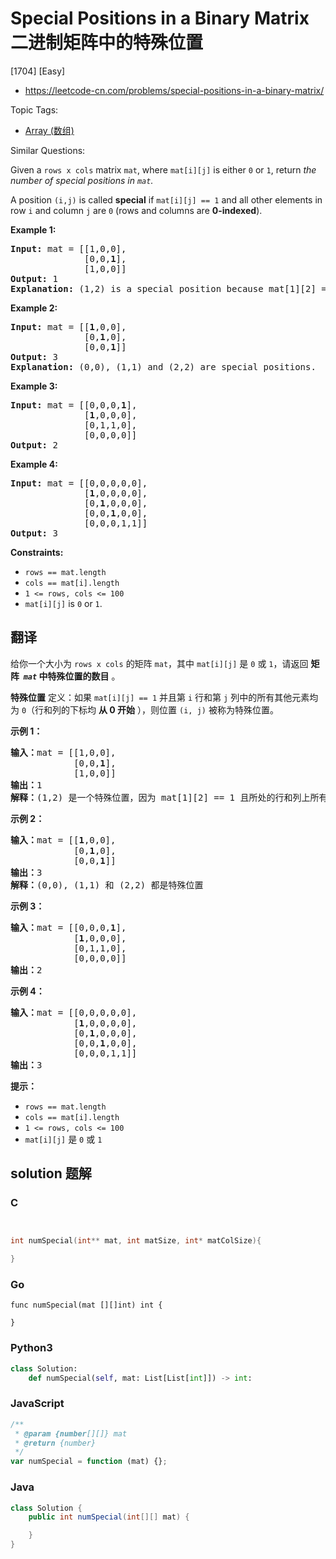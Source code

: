 # Special Positions in a Binary Matrix 二进制矩阵中的特殊位置

[1704] [Easy]

- https://leetcode-cn.com/problems/special-positions-in-a-binary-matrix/

Topic Tags:

- [Array (数组)](https://leetcode-cn.com/tag/array/)

Similar Questions:

Given a `rows x cols` matrix `mat`, where `mat[i][j]` is either `0` or `1`, return _the number of special positions in `mat`._

A position `(i,j)` is called **special** if `mat[i][j] == 1` and all other elements in row `i` and column `j` are `0` (rows and columns are **0-indexed**).

**Example 1:**

<pre><strong>Input:</strong> mat = [[1,0,0],
&nbsp;             [0,0,<strong>1</strong>],
&nbsp;             [1,0,0]]
<strong>Output:</strong> 1
<strong>Explanation:</strong> (1,2) is a special position because mat[1][2] == 1 and all other elements in row 1 and column 2 are 0.
</pre>

**Example 2:**

<pre><strong>Input:</strong> mat = [[<strong>1</strong>,0,0],
&nbsp;             [0,<strong>1</strong>,0],
&nbsp;             [0,0,<strong>1</strong>]]
<strong>Output:</strong> 3
<strong>Explanation:</strong> (0,0), (1,1) and (2,2) are special positions. 
</pre>

**Example 3:**

<pre><strong>Input:</strong> mat = [[0,0,0,<strong>1</strong>],
&nbsp;             [<strong>1</strong>,0,0,0],
&nbsp;             [0,1,1,0],
&nbsp;             [0,0,0,0]]
<strong>Output:</strong> 2
</pre>

**Example 4:**

<pre><strong>Input:</strong> mat = [[0,0,0,0,0],
&nbsp;             [<strong>1</strong>,0,0,0,0],
&nbsp;             [0,<strong>1</strong>,0,0,0],
&nbsp;             [0,0,<strong>1</strong>,0,0],
&nbsp;             [0,0,0,1,1]]
<strong>Output:</strong> 3
</pre>

**Constraints:**

- `rows == mat.length`
- `cols == mat[i].length`
- `1 <= rows, cols <= 100`
- `mat[i][j]` is `0` or `1`.

## 翻译

给你一个大小为 `rows x cols` 的矩阵 `mat`，其中 `mat[i][j]` 是 `0` 或 `1`，请返回 **矩阵  *`mat`* 中特殊位置的数目** 。

**特殊位置** 定义：如果 `mat[i][j] == 1` 并且第 `i` 行和第 `j` 列中的所有其他元素均为 `0`（行和列的下标均 **从 0 开始** ），则位置 `(i, j)` 被称为特殊位置。

**示例 1：**

<pre><strong>输入：</strong>mat = [[1,0,0],
&nbsp;           [0,0,<strong>1</strong>],
&nbsp;           [1,0,0]]
<strong>输出：</strong>1
<strong>解释：</strong>(1,2) 是一个特殊位置，因为 mat[1][2] == 1 且所处的行和列上所有其他元素都是 0
</pre>

**示例 2：**

<pre><strong>输入：</strong>mat = [[<strong>1</strong>,0,0],
&nbsp;           [0,<strong>1</strong>,0],
&nbsp;           [0,0,<strong>1</strong>]]
<strong>输出：</strong>3
<strong>解释：</strong>(0,0), (1,1) 和 (2,2) 都是特殊位置
</pre>

**示例 3：**

<pre><strong>输入：</strong>mat = [[0,0,0,<strong>1</strong>],
&nbsp;           [<strong>1</strong>,0,0,0],
&nbsp;           [0,1,1,0],
&nbsp;           [0,0,0,0]]
<strong>输出：</strong>2
</pre>

**示例 4：**

<pre><strong>输入：</strong>mat = [[0,0,0,0,0],
&nbsp;           [<strong>1</strong>,0,0,0,0],
&nbsp;           [0,<strong>1</strong>,0,0,0],
&nbsp;           [0,0,<strong>1</strong>,0,0],
&nbsp;           [0,0,0,1,1]]
<strong>输出：</strong>3
</pre>

**提示：**

- `rows == mat.length`
- `cols == mat[i].length`
- `1 <= rows, cols <= 100`
- `mat[i][j]` 是 `0` 或 `1`

## solution 题解

### C

```c


int numSpecial(int** mat, int matSize, int* matColSize){

}
```

### Go

```golang
func numSpecial(mat [][]int) int {

}
```

### Python3

```python
class Solution:
    def numSpecial(self, mat: List[List[int]]) -> int:
```

### JavaScript

```javascript
/**
 * @param {number[][]} mat
 * @return {number}
 */
var numSpecial = function (mat) {};
```

### Java

```java
class Solution {
    public int numSpecial(int[][] mat) {

    }
}
```
